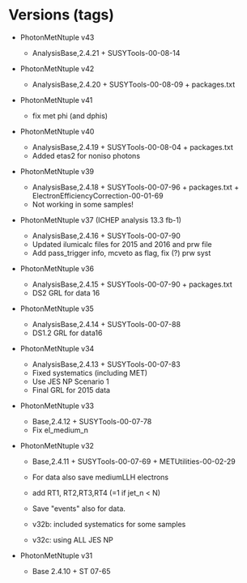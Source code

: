 # Versions (tags)

* PhotonMetNtuple v43
    - AnalysisBase,2.4.21 + SUSYTools-00-08-14

* PhotonMetNtuple v42 
    - AnalysisBase,2.4.20 + SUSYTools-00-08-09 + packages.txt

* PhotonMetNtuple v41
    - fix met phi (and dphis)

* PhotonMetNtuple v40
    - AnalysisBase,2.4.19 + SUSYTools-00-08-04 + packages.txt
    - Added etas2 for noniso photons

* PhotonMetNtuple v39
    - AnalysisBase,2.4.18 + SUSYTools-00-07-96 + packages.txt + ElectronEfficiencyCorrection-00-01-69
    - Not working in some samples!


* PhotonMetNtuple v37 (ICHEP analysis 13.3 fb-1)
    - AnalysisBase,2.4.16 + SUSYTools-00-07-90
    - Updated ilumicalc files for 2015 and 2016 and prw file
    - Add pass_trigger info, mcveto as flag, fix (?) prw syst

* PhotonMetNtuple v36
    - AnalysisBase,2.4.15 + SUSYTools-00-07-90 + packages.txt
    - DS2 GRL for data 16

* PhotonMetNtuple v35
    - AnalysisBase,2.4.14 + SUSYTools-00-07-88
    - DS1.2 GRL for data16    
       
* PhotonMetNtuple v34
    - AnalysisBase,2.4.13 + SUSYTools-00-07-83
    - Fixed systematics (including MET)
    - Use JES NP Scenario 1
    - Final GRL for 2015 data
    
* PhotonMetNtuple v33
    - Base,2.4.12 + SUSYTools-00-07-78
    - Fix el_medium_n

* PhotonMetNtuple v32
    - Base,2.4.11 + SUSYTools-00-07-69 + METUtilities-00-02-29
    - For data also save  mediumLLH electrons
    - add RT1, RT2,RT3,RT4 (=1 if jet_n < N)
    - Save "events" also for data.
    
    - v32b: included systematics for some samples
    - v32c: using ALL JES NP

* PhotonMetNtuple v31
    - Base 2.4.10 + ST 07-65


